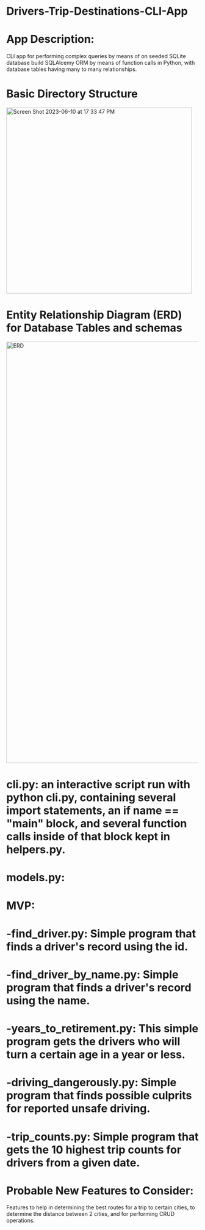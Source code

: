 # Drivers-Trip-Destinations-CLI-App


# App Description:

CLI app for performing complex queries by means of on seeded SQLite database build SQLAlcemy ORM by means of function calls in Python, with database tables having many to many relationships.




# Basic Directory Structure


<img width="486" alt="Screen Shot 2023-06-10 at 17 33 47 PM" src="https://github.com/Arimoro2020/Drivers-Trip-Destinations-CLI-App/assets/73043768/5f2c9637-2259-4c45-b399-0cb2a442636e">




# Entity Relationship Diagram (ERD) for Database Tables and schemas 


<img width="1102" alt="ERD" src="https://github.com/Arimoro2020/Drivers-Trip-Destinations-CLI-App/assets/73043768/15f3f381-98bd-4eb7-b93d-3bc9575e05ed">






# cli.py: an interactive script run with python cli.py, containing several import statements, an if __name__ == "__main__" block, and several function calls inside of that block kept in helpers.py.





# models.py:





# MVP:


  
  # -find_driver.py: Simple program that finds a driver's record using the id.


  # -find_driver_by_name.py: Simple program that finds a driver's record using the name.


  # -years_to_retirement.py: This simple program gets the drivers who will turn a certain age in a year or less.


  # -driving_dangerously.py: Simple program that finds possible culprits for reported unsafe driving.


  # -trip_counts.py: Simple program that gets the 10 highest trip counts for drivers from a given date.


# Probable New Features to Consider:
Features to help in determining the best routes for a trip to certain cities, to determine the distance between 2 cities, and for performing CRUD operations. 



